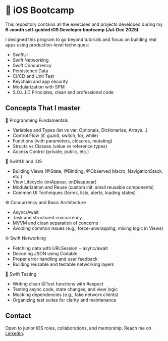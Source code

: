 # 🚀 iOS Bootcamp

This repository contains all the exercises and projects developed during my **6-month self-guided iOS Developer bootcamp (Jul–Dec 2025)**.

I designed this program to go beyond tutorials and focus on building real apps using production-level techniques:

- SwiftUI
- Swift Networking
- Swift Concurrency
- Persistence Data
- CI/CD and Unit Test
- Keychain and app security
- Modularization with SPM
- S.O.L.I.D Principles, clean and professional code


## Concepts That I master
🧠 Programming Fundamentals
  - Variables and Types (let vs var, Optionals, Dictionaries, Arrays…)
  - Control Flow (if, guard, switch, for, while)
  - Functions (with parameters, closures, mutating)
  - Structs vs Classes (value vs reference types)
  - Access Control (private, public, etc.)

🍏 SwiftUI and iOS
  - Building Views (@State, @Binding, @Observed Macro, NavigationStack, etc.)
  - View Lifecycle (onAppear, onDisappear)
  - Modularization and Reuse (custom init, small reusable components)
  - Common UI Techniques (forms, lists, alerts, loading states)

⚙️ Concurrency and Basic Architecture
  - Async/Await
  - Task and structured concurrency
  - MVVM and clean separation of concerns
  - Avoiding common issues (e.g., force-unwrapping, mixing logic in Views)

🌐 Swift Networking
  - Fetching data with URLSession + async/await
  - Decoding JSON using Codable
  - Proper error handling and user feedback
  - Building reusable and testable networking layers

🧪 Swift Testing
  - Writing clean @Test functions with #expect
  - Testing async code, state changes, and view logic
  - Mocking dependencies (e.g., fake network clients)
  - Organizing test suites for clarity and maintenance

## Contact

Open to junior iOS roles, collaborations, and mentorship.
Reach me on [LinkedIn](https://www.linkedin.com/in/seu-perfil).

